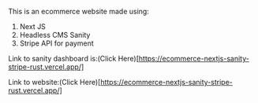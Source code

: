 This is an ecommerce website made using:

1. Next JS
2. Headless CMS Sanity
3. Stripe API for payment


Link to sanity dashboard is:(Click Here)[https://ecommerce-nextjs-sanity-stripe-rust.vercel.app/]


Link to website:(Click Here)[https://ecommerce-nextjs-sanity-stripe-rust.vercel.app/]
